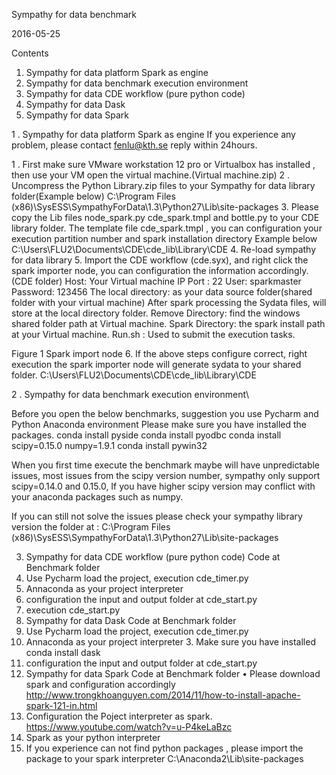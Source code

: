 



Sympathy for data benchmark


2016-05-25



Contents

1. Sympathy for data platform Spark as engine 
2. Sympathy for data benchmark execution environment 
3. Sympathy for data CDE workflow (pure python code) 
4. Sympathy for data Dask
5. Sympathy for data Spark

	

1 .  Sympathy for data platform Spark as engine 
If you experience any problem, please contact fenlu@kth.se   reply within 24hours.

1 . First make sure VMware workstation 12 pro or Virtualbox  has installed , then use your VM open the virtual machine.(Virtual machine.zip)
2 . Uncompress the Python Library.zip files to your Sympathy for data library folder(Example below)
C:\Program Files (x86)\SysESS\SympathyForData\1.3\Python27\Lib\site-packages 
3. Please copy the Lib files node_spark.py cde_spark.tmpl and bottle.py to your CDE library folder. The template file cde_spark.tmpl , you can configuration your execution partition number and spark installation directory
Example below
C:\Users\FLU2\Documents\CDE\cde_lib\Library\CDE
4. Re-load sympathy for data library 
5. Import the CDE workflow (cde.syx), and right click the spark importer node, you can configuration the information accordingly.(CDE folder)
Host: Your Virtual machine IP
Port : 22
User: sparkmaster
Password: 123456
The local directory:  as your data source folder(shared folder with your virtual machine)
After spark processing the Sydata files, will store at the local directory folder.
Remove Directory: find the windows shared folder path at Virtual machine.
Spark Directory: the spark install path at your Virtual machine.
Run.sh : Used to submit the execution tasks.

Figure 1 Spark import node
6. If the above steps configure correct, right execution the spark importer node will generate sydata to your shared folder.
C:\Users\FLU2\Documents\CDE\cde_lib\Library\CDE

2 . Sympathy for data benchmark execution environment\

Before you open the below benchmarks, suggestion you use Pycharm and Python Anaconda environment 
Please make sure you have installed the packages.
conda install pyside
conda install pyodbc
conda install scipy=0.15.0  numpy=1.9.1
conda install pywin32

When you first time execute the benchmark maybe will have unpredictable issues, most issues from the scipy version number, sympathy only support scipy=0.14.0 and 0.15.0, If you have higher scipy version may conflict with your anaconda packages such as numpy.

If you can still not solve the issues please check your sympathy library version the folder at :
C:\Program Files (x86)\SysESS\SympathyForData\1.3\Python27\Lib\site-packages
 



3. Sympathy for data CDE workflow (pure python code) 
	Code at Benchmark folder
1. Use Pycharm load the project, execution cde_timer.py
2. Annaconda as your project interpreter 
3. configuration the input and output folder at cde_start.py
4. execution cde_start.py
4. Sympathy for data Dask
Code at Benchmark folder
1. Use Pycharm load the project, execution cde_timer.py
2. Annaconda as your project interpreter 
	3. Make sure you have installed conda install dask
4. configuration the input and output folder at cde_start.py
5. Sympathy for data Spark
	Code at Benchmark folder
	•	Please download spark and configuration accordingly 
http://www.trongkhoanguyen.com/2014/11/how-to-install-apache-spark-121-in.html
2. Configuration the Poject interpreter as spark.
https://www.youtube.com/watch?v=u-P4keLaBzc 
3.  Spark as your python interpreter 
4.  If you experience can not find python packages , please import the package to your spark interpreter
C:\Anaconda2\Lib\site-packages


